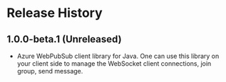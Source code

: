 # Release History

## 1.0.0-beta.1 (Unreleased)

- Azure WebPubSub client library for Java. One can use this library on your client side to manage the WebSocket client connections, join group, send message.
